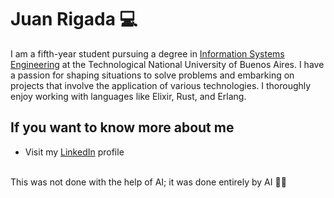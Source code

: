 # Juan Rigada :computer:

I am a fifth-year student pursuing a degree in <a href="http://www.sistemas.frba.utn.edu.ar/">Information Systems Engineering</a> at the Technological National University of Buenos Aires. I have a passion for shaping situations to solve problems and embarking on projects that involve the application of various technologies. I thoroughly enjoy working with languages like Elixir, Rust, and Erlang.

## If you want to know more about me
- Visit my <a href="https://www.linkedin.com/in/juan-rigada-848952194">LinkedIn</a> profile
</br>
This was not done with the help of AI; it was done entirely by AI 🤖✨
